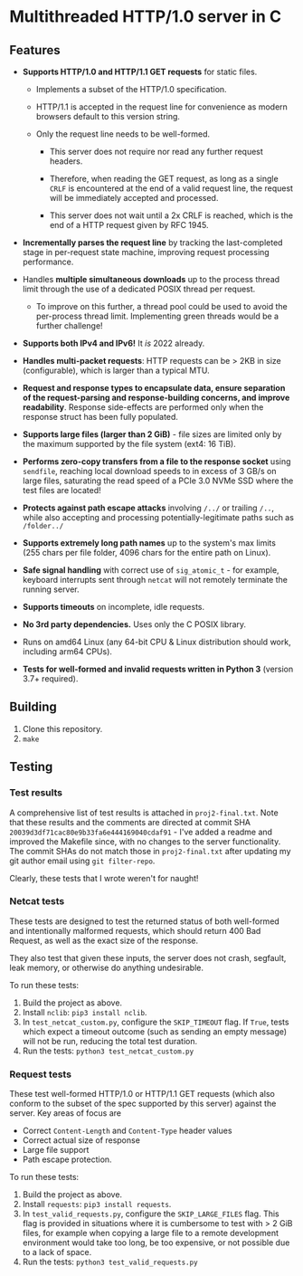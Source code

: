 # Multithreaded HTTP/1.0 server in C

## Features

- **Supports HTTP/1.0 and HTTP/1.1 GET requests** for static files.

  - Implements a subset of the HTTP/1.0 specification.
  - HTTP/1.1 is accepted in the request line for convenience as modern browsers
    default to this version string.
  - Only the request line needs to be well-formed.

    - This server does not require nor read any further request headers.

    - Therefore, when reading the GET request, as long as a single `CRLF` is
      encountered at the end of a valid request line, the request will be
      immediately accepted and processed.

    - This server does not wait until a 2x CRLF is reached, which is the end of
      a HTTP request given by RFC 1945.

- **Incrementally parses the request line** by tracking the last-completed stage
  in per-request state machine, improving request processing performance.

- Handles **multiple simultaneous downloads** up to the process thread limit
  through the use of a dedicated POSIX thread per request.

  - To improve on this further, a thread pool could be used to avoid the
    per-process thread limit. Implementing green threads would be a further
    challenge!

- **Supports both IPv4 and IPv6!** It _is_ 2022 already.

- **Handles multi-packet requests**: HTTP requests can be > 2KB in size
  (configurable), which is larger than a typical MTU.

- **Request and response types to encapsulate data, ensure separation of the
  request-parsing and response-building concerns, and improve readability**.
  Response side-effects are performed only when the response struct has been
  fully populated.

- **Supports large files (larger than 2 GiB)** - file sizes are limited only by
  the maximum supported by the file system (ext4: 16 TiB).

- **Performs zero-copy transfers from a file to the response socket** using
  `sendfile`, reaching local download speeds to in excess of 3 GB/s on large
  files, saturating the read speed of a PCIe 3.0 NVMe SSD where the test files
  are located!

- **Protects against path escape attacks** involving `/../` or trailing `/..`,
  while also accepting and processing potentially-legitimate paths such as
  `/folder../`

- **Supports extremely long path names** up to the system's max limits (255
  chars per file folder, 4096 chars for the entire path on Linux).

- **Safe signal handling** with correct use of `sig_atomic_t` - for example,
  keyboard interrupts sent through `netcat` will not remotely terminate the
  running server.

- **Supports timeouts** on incomplete, idle requests.

- **No 3rd party dependencies.** Uses only the C POSIX library.

- Runs on amd64 Linux (any 64-bit CPU & Linux distribution should work,
  including arm64 CPUs).

- **Tests for well-formed and invalid requests written in Python 3** (version
  3.7+ required).

## Building

1. Clone this repository.
2. `make`

## Testing

### Test results

A comprehensive list of test results is attached in `proj2-final.txt`. Note that
these results and the comments are directed at commit SHA
`20039d3df71cac80e9b33fa6e444169040cdaf91` - I've added a readme and improved
the Makefile since, with no changes to the server functionality. The commit SHAs
do not match those in `proj2-final.txt` after updating my git author email using
`git filter-repo`.

Clearly, these tests that I wrote weren't for naught!

### Netcat tests

These tests are designed to test the returned status of both well-formed and
intentionally malformed requests, which should return 400 Bad Request, as well
as the exact size of the response.

They also test that given these inputs, the server does not crash, segfault,
leak memory, or otherwise do anything undesirable.

To run these tests:

1. Build the project as above.
2. Install `nclib`: `pip3 install nclib`.
3. In `test_netcat_custom.py`, configure the `SKIP_TIMEOUT` flag. If `True`,
   tests which expect a timeout outcome (such as sending an empty message) will
   not be run, reducing the total test duration.
4. Run the tests: `python3 test_netcat_custom.py`

### Request tests

These test well-formed HTTP/1.0 or HTTP/1.1 GET requests (which also conform to
the subset of the spec supported by this server) against the server. Key areas
of focus are

- Correct `Content-Length` and `Content-Type` header values
- Correct actual size of response
- Large file support
- Path escape protection.

To run these tests:

1. Build the project as above.
2. Install `requests`: `pip3 install requests`.
3. In `test_valid_requests.py`, configure the `SKIP_LARGE_FILES` flag. This flag
   is provided in situations where it is cumbersome to test with > 2 GiB files,
   for example when copying a large file to a remote development environment
   would take too long, be too expensive, or not possible due to a lack of
   space.
4. Run the tests: `python3 test_valid_requests.py`
